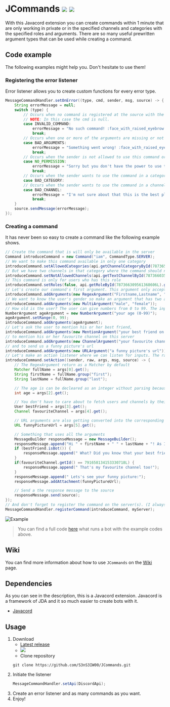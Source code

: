# JCommands [![](https://img.shields.io/badge/Version-2.0.1-blue)](https://github.com/S3nS3IW00/JCommands) [![](https://img.shields.io/badge/Javadoc-Latest-green)](https://s3ns3iw00.github.io/JCommands/javadoc/)  
With this Javacord extension you can create commands within 1 minute that are only working in private or in the specified channels and categories with the specified roles and arguments.  There are so many useful prewritten argument types that can be used while creating a command.
  
## Code example  
The following examples might help you. Don't hesitate to use them!  
### Registering the error listener  
Error listener allows you to create custom functions for every error type.  
```java  
MessageCommandHandler.setOnError((type, cmd, sender, msg, source) -> {  
    String errorMessage = null;  
    switch (type) {  
        // Occurs when no command is registered at the source with the given name.
        // NOTE: In this case the cmd is null.
        case INVALID_COMMAND:  
            errorMessage = "No such command! :face_with_raised_eyebrow:";  
            break;  
        // Occurs when one or more of the arguments are missing or not matching the pattern.
        case BAD_ARGUMENTS:  
            errorMessage = "Something went wrong! :face_with_raised_eyebrow: Usage: " + cmd.getUsage();  
            break;  
        // Occurs when the sender is not allowed to use this command or the sender does not have one of or all the roles that need to use the command.
        case NO_PERMISSION:  
            errorMessage = "Sorry but you don't have the power to use this command! :face_with_raised_eyebrow:";  
            break;
        // Occurs when the sender wants to use the command in a category where it is not allowed.
        case BAD_CATEGORY:
        // Occurs when the sender wants to use the command in a channel where it is not allowed.
        case BAD_CHANNEL:  
            errorMessage = "I'm not sure about that this is the best place to use this command. :face_with_raised_eyebrow:";  
            break;  
    }  
    source.sendMessage(errorMessage);
});  
```  
  
### Creating a command  
It has never been so easy to create a command like the following example shows.  
```java  
// Create the command that is will only be available in the server
Command introduceCommand = new Command("iam", CommandType.SERVER);
// We want to make this command available in only one category
introduceCommand.setAllowedCategories(api.getChannelCategoryById(787365901552451595L).get());
// But we have two channels in that category where the command should not to work
introduceCommand.setNotAllowedChannels(api.getTextChannelById(787366035207618573L).get(), api.getTextChannelById(787366059643502644L).get());
// This command is only for users who has this role
introduceCommand.setRoles(false, api.getRoleById(787366309561368606L).get());
// Let's create our command's first argument. This argument only accepts two word separated with comma and started with capitalized letter.
introduceCommand.addArguments(new RegexArgument("Firstname,Lastname", "(?<first>[A-Z][a-z]+),(?<last>[A-Z][a-z]+)"));
// We want to know the user's gender so make an argument that has two acceptable values.
introduceCommand.addArguments(new MultiArgument("male", "female"));
// How old is the user? The user can give numbers from 0 to 99. The input will be converted into Integer.
NumberArgument ageArgument = new NumberArgument("your age (0-99)");
ageArgument.setRange(0, 99);
introduceCommand.addArguments(ageArgument);
// Let's ask the user to mention his or her best friend,
introduceCommand.addArguments(new MentionArgument("your best friend on Discord"));
// to mention his or her favourite channel on this server
introduceCommand.addArguments(new ChannelArgument("your favourite channel on this server"));
// and to send us a funny picture's url
introduceCommand.addArguments(new URLArgument("a funny picture's url"));
// Let's make an action listener where we can listen for inputs. The raw array contains the inputs from the user, and the args array contains the converted ones.
introduceCommand.setAction((sender, raw, args, msg, source) -> {
    // The RegexArgument return as a Matcher by default
    Matcher fullName = args[0].get();
    String firstName = fullName.group("first");
    String lastName = fullName.group("last");

    // The age is can be decleared as an integer without parsing because it has been converted
    int age = args[2].get();

    // You don't have to care about to fetch users and channels by their id, just call get() and let JCommands do the work for you.
    User bestFriend = args[3].get();
    Channel favouriteChannel = args[4].get();

    // URL arguments are also getting converted into the corresponding type
    URL funnyPictureUrl = args[5].get();

    // Something that uses all the arguments
    MessageBuilder responseMessage = new MessageBuilder();
    responseMessage.append("Hi " + firstName + " " + lastName + "! As I can see you are " + (age >= 10 && age < 20 ? "" : "not ") + "a teenager.");
    if (bestFriend.isBot()) {
        responseMessage.append(" What? Did you know that your best friend is a BOT?");
    }
    if(favouriteChannel.getId() == 791658134153330718L) {
        responseMessage.append(" That's my favourite channel too!");
    }
    responseMessage.append(" Lets's see your funny picture:");
    responseMessage.addAttachment(funnyPictureUrl);

    // Send a the response message to the source
    responseMessage.send(source);
});
// And don't forget to register the command on the server(s). (I always forget it and never know what's wrong :D)
MessageCommandHandler.registerCommand(introduceCommand, myServer);
```  
![Example](https://imgur.com/ciHnqpS.png)
  
> You can find a full code [here](https://github.com/S3nS3IW00/JCommands/blob/master/src/test/java/me/s3ns3iw00/jcommands/TestMain.java) what runs a bot with the example codes above.

## Wiki
You can find more information about how to use `JCommands` on the [Wiki](https://github.com/S3nS3IW00/JCommands/wiki) page.
  
## Dependencies  
As you can see in the description, this is a Javacord extension. Javacord is a framework of JDA and it so much easier to create bots with it.  
- [Javacord](https://github.com/Javacord/Javacord)
  
## Usage  
1. Download
   - [Latest release](https://github.com/S3nS3IW00/JCommands/releases/latest)
   - [![](https://jitpack.io/v/S3nS3IW00/JCommands.svg)](https://jitpack.io/#S3nS3IW00/JCommands)
   - Clone repository
   ```
   git clone https://github.com/S3nS3IW00/JCommands.git  
   ```  
2. Initiate the listener  
   ```java  
   MessageCommandHandler.setApi(DiscordApi);  
   ```  
3. Create an error listener and as many commands as you want.  
4. Enjoy!